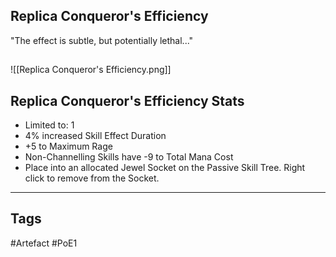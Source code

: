 ## Replica Conqueror's Efficiency
"The effect is subtle, but potentially lethal..."
##
![[Replica Conqueror's Efficiency.png]]
## Replica Conqueror's Efficiency Stats
- Limited to: 1
- 4% increased Skill Effect Duration
- +5 to Maximum Rage
- Non-Channelling Skills have -9 to Total Mana Cost
- Place into an allocated Jewel Socket on the Passive Skill Tree. Right click to remove from the Socket.


---
## Tags
#Artefact
#PoE1